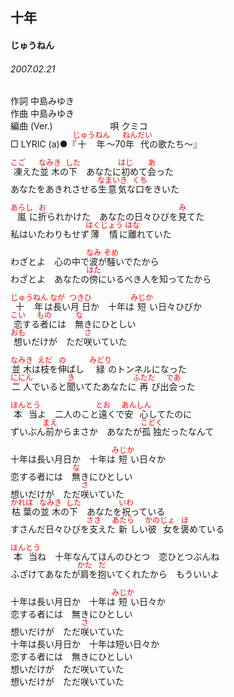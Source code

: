 <style type="text/css">
	ruby{
	    ruby-position: over;
	}
	ruby > rt{font-size: 12px;color:red;}
	p{font:16px;font-size: '楷体'}
</style>
## 十年
#### じゅうねん
###### 2007.02.21

作詞     中島みゆき　　　　　   
作曲      中島みゆき  　　　   
編曲 (Ver.)   　　　　　　
唄   クミコ　　        
□ LYRIC (a)●『<ruby><rb>十年</rb><rp>(</rp><rt>じゅうねん</rt><rp>)</rp></ruby>～70<ruby><rb>年代</rb><rp>(</rp><rt>ねんだい</rt><rp>)</rp></ruby>の歌たち～』   
   
<ruby><rb>凍</rb><rp>(</rp><rt>こご</rt><rp>)</rp></ruby>えた<ruby><rb>並木</rb><rp>(</rp><rt>なみき</rt><rp>)</rp></ruby>の<ruby><rb>下</rb><rp>(</rp><rt>した</rt><rp>)</rp></ruby>　あなたに<ruby><rb>初</rb><rp>(</rp><rt>はじ</rt><rp>)</rp></ruby>めて<ruby><rb>会</rb><rp>(</rp><rt>あ</rt><rp>)</rp></ruby>った   
あなたをあきれさせる<ruby><rb>生意気</rb><rp>(</rp><rt>なまいき</rt><rp>)</rp></ruby>な<ruby><rb>口</rb><rp>(</rp><rt>くち</rt><rp>)</rp></ruby>をきいた   
   
<ruby><rb>嵐</rb><rp>(</rp><rt>あらし</rt><rp>)</rp></ruby>に<ruby><rb>折</rb><rp>(</rp><rt>お</rt><rp>)</rp></ruby>られかけた　あなたの日々</rb><rp>(</rp><rt>ひび</rt><rp>)</rp></ruby>を<ruby><rb>見</rb><rp>(</rp><rt>み</rt><rp>)</rp></ruby>てた   
私はいたわりもせず<ruby><rb>薄情</rb><rp>(</rp><rt>はくじょう</rt><rp>)</rp></ruby>に<ruby><rb>離</rb><rp>(</rp><rt>はな</rt><rp>)</rp></ruby>れていた   
   
わざとよ　心の中で<ruby><rb>波</rb><rp>(</rp><rt>なみ</rt><rp>)</rp></ruby>が<ruby><rb>騒</rb><rp>(</rp><rt>ぞめ</rt><rp>)</rp></ruby>いでたから   
わざとよ　あなたの<ruby><rb>傍</rb><rp>(</rp><rt>はた</rt><rp>)</rp></ruby>にいるべき人を知ってたから   
   
<ruby><rb>十年</rb><rp>(</rp><rt>じゅうねん</rt><rp>)</rp></ruby>は<ruby><rb>長</rb><rp>(</rp><rt>なが</rt><rp>)</rp></ruby>い<ruby><rb>月日</rb><rp>(</rp><rt>つきひ</rt><rp>)</rp></ruby>か　十年は<ruby><rb>短</rb><rp>(</rp><rt>みじか</rt><rp>)</rp></ruby>い日々</rb><rp>(</rp><rt>ひび</rt><rp>)</rp></ruby>か   
<ruby><rb>恋</rb><rp>(</rp><rt>こい</rt><rp>)</rp></ruby>する<ruby><rb>者</rb><rp>(</rp><rt>もの</rt><rp>)</rp></ruby>には　<ruby><rb>無</rb><rp>(</rp><rt>な</rt><rp>)</rp></ruby>きにひとしい   
<ruby><rb>想</rb><rp>(</rp><rt>おも</rt><rp>)</rp></ruby>いだけが　ただ<ruby><rb>咲</rb><rp>(</rp><rt>さ</rt><rp>)</rp></ruby>いていた   
   
   
<ruby><rb>並木</rb><rp>(</rp><rt>なみき</rt><rp>)</rp></ruby>は<ruby><rb>枝</rb><rp>(</rp><rt>えだ</rt><rp>)</rp></ruby>を<ruby><rb>伸</rb><rp>(</rp><rt>の</rt><rp>)</rp></ruby>ばし　<ruby><rb>緑</rb><rp>(</rp><rt>みどり</rt><rp>)</rp></ruby>のトンネルになった   
<ruby><rb>二人</rb><rp>(</rp><rt>ににん</rt><rp>)</rp></ruby>でいると<ruby><rb>聞</rb><rp>(</rp><rt>き</rt><rp>)</rp></ruby>いてたあなたに<ruby><rb>再</rb><rp>(</rp><rt>ふたた</rt><rp>)</rp></ruby>び出<ruby><rb>会</rb><rp>(</rp><rt>であ</rt><rp>)</rp></ruby>った   
   
<ruby><rb>本当</rb><rp>(</rp><rt>ほんとう</rt><rp>)</rp></ruby>よ　二人のこと<ruby><rb>遠</rb><rp>(</rp><rt>とお</rt><rp>)</rp></ruby>くで<ruby><rb>安心</rb><rp>(</rp><rt>あんしん</rt><rp>)</rp></ruby>してたのに   
ずいぶん<ruby><rb>前</rb><rp>(</rp><rt>まえ</rt><rp>)</rp></ruby>からまさか　あなたが<ruby><rb>孤独</rb><rp>(</rp><rt>こどく</rt><rp>)</rp></ruby>だったなんて   
   
十年は長い月日か　十年は<ruby><rb>短</rb><rp>(</rp><rt>みじか</rt><rp>)</rp></ruby>い日々か   
恋する者には　<ruby><rb>無</rb><rp>(</rp><rt>な</rt><rp>)</rp></ruby>きにひとしい   
想いだけが　ただ<ruby><rb>咲</rb><rp>(</rp><rt>さ</rt><rp>)</rp></ruby>いていた   
<ruby><rb>枯葉</rb><rp>(</rp><rt>かれは</rt><rp>)</rp></ruby>の<ruby><rb>並木</rb><rp>(</rp><rt>なみき</rt><rp>)</rp></ruby>の<ruby><rb>下</rb><rp>(</rp><rt>した</rt><rp>)</rp></ruby>　あなたを<ruby><rb>祝</rb><rp>(</rp><rt>いわ</rt><rp>)</rp></ruby>っている   
すさんだ日々</rb><rp>(</rp><rt>ひび</rt><rp>)</rp></ruby>を<ruby><rb>支</rb><rp>(</rp><rt>ささ</rt><rp>)</rp></ruby>えた<ruby><rb>新</rb><rp>(</rp><rt>あたら</rt><rp>)</rp></ruby>しい<ruby><rb>彼女</rb><rp>(</rp><rt>かのじょ</rt><rp>)</rp></ruby>を<ruby><rb>褒</rb><rp>(</rp><rt>ほ</rt><rp>)</rp></ruby>めている   
   
<ruby><rb>本当</rb><rp>(</rp><rt>ほんとう</rt><rp>)</rp></ruby>ね　十年なんてほんのひとつ　恋ひとつぶんね   
ふざけてあなたが<ruby><rb>肩</rb><rp>(</rp><rt>かた</rt><rp>)</rp></ruby>を<ruby><rb>抱</rb><rp>(</rp><rt>だ</rt><rp>)</rp></ruby>いてくれたから　もういいよ   
   
十年は長い月日か　十年は<ruby><rb>短</rb><rp>(</rp><rt>みじか</rt><rp>)</rp></ruby>い日々か   
恋する者には　無きにひとしい   
想いだけが　ただ<ruby><rb>咲</rb><rp>(</rp><rt>さ</rt><rp>)</rp></ruby>いていた   
十年は長い月日か　十年は短い日々か   
恋する者には　無きにひとしい   
想いだけが　ただ咲いていた   
想いだけが　ただ咲いていた   